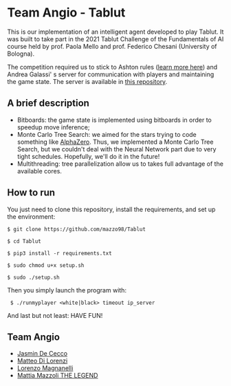 # Team Angio - Tablut

This is our implementation of an intelligent agent developed to play Tablut. It was built to take part in the 2021 Tablut Challenge of the Fundamentals of AI course held by prof. Paola Mello and prof. Federico Chesani (University of Bologna).

The competition required us to stick to Ashton rules ([learn more here](https://www.heroicage.org/issues/13/ashton.php)) and Andrea Galassi' s server for communication with players and maintaining the game state. The server is available in [this repository](https://github.com/AGalassi/TablutCompetition).

## A brief description
- Bitboards: the game state is implemented using bitboards in order to speedup move inference;
- Monte Carlo Tree Search: we aimed for the stars trying to code something like [AlphaZero](https://en.wikipedia.org/wiki/AlphaZero).  Thus, we implemented a Monte Carlo Tree Search, but we couldn't deal with the Neural Network part due to very tight schedules. Hopefully, we'll do it in the future! 
- Multithreading: tree parallelization allow us to takes full advantage of the available cores.

## How to run
You just need to clone this repository, install the requirements, and set up the environment:
```
$ git clone https://github.com/mazzo98/Tablut
```
```
$ cd Tablut
```
```
$ pip3 install -r requirements.txt
```
```
$ sudo chmod u+x setup.sh
```
```
$ sudo ./setup.sh
```
Then you simply launch the program with:
```
 $ ./runmyplayer <white|black> timeout ip_server
```
And last but not least: HAVE FUN!

## Team Angio

- [Jasmin De Cecco](https://github.com/jasmindc) 
- [Matteo Di Lorenzi](https://github.com/m-dilorenzi)
- [Lorenzo Magnanelli](https://github.com/rolench)
- [Mattia Mazzoli THE LEGEND](https://github.com/mazzo98)
